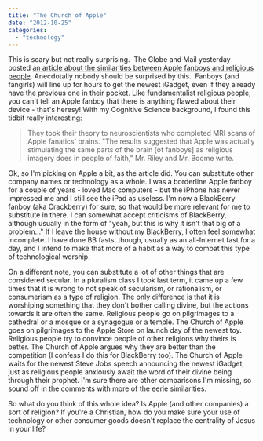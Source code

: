```yaml
---
title: "The Church of Apple"
date: "2012-10-25"
categories: 
  - "technology"
---
```


This is scary but not really surprising.  The Globe and Mail yesterday posted [an article about the similarities between Apple fanboys and religious people](http://www.theglobeandmail.com/life/the-hot-button/the-holy-apple-fanboys-treat-gadgets-like-god-study/article2028023/ "The holy Apple? - Globe and Mail"). Anecdotally nobody should be surprised by this.  Fanboys (and fangirls) will line up for hours to get the newest iGadget, even if they already have the previous one in their pocket. Like fundamentalist religious people, you can't tell an Apple fanboy that there is anything flawed about their device - that's heresy! With my Cognitive Science background, I found this tidbit really interesting:

> They took their theory to neuroscientists who completed MRI scans of Apple fanatics' brains. "The results suggested that Apple was actually stimulating the same parts of the brain \[of fanboys\] as religious imagery does in people of faith," Mr. Riley and Mr. Boome write.

<!--more-->Ok, so I'm picking on Apple a bit, as the article did. You can substitute other company names or technology as a whole. I was a borderline Apple fanboy for a couple of years - loved Mac computers - but the iPhone has never impressed me and I still see the iPad as useless. I'm now a BlackBerry fanboy (aka Crackberry) for sure, so that would be more relevant for me to substitute in there. I can somewhat accept criticisms of BlackBerry, although usually in the form of "yeah, but this is why it isn't that big of a problem..." If I leave the house without my BlackBerry, I often feel somewhat incomplete. I have done BB fasts, though, usually as an all-Internet fast for a day, and I intend to make that more of a habit as a way to combat this type of technological worship.

On a different note, you can substitute a lot of other things that are considered secular. In a pluralism class I took last term, it came up a few times that it is wrong to not speak of secularism, or rationalism, or consumerism as a type of religion. The only difference is that it is worshiping something that they don't bother calling divine, but the actions towards it are often the same. Religious people go on pilgrimages to a cathedral or a mosque or a synagogue or a temple. The Church of Apple goes on pilgrimages to the Apple Store on launch day of the newest toy. Religious people try to convince people of other religions why theirs is better. The Church of Apple argues why they are better than the competition (I confess I do this for BlackBerry too). The Church of Apple waits for the newest Steve Jobs speech announcing the newest iGadget, just as religious people anxiously await the word of their divine being through their prophet. I'm sure there are other comparisons I'm missing, so sound off in the comments with more of the eerie similarities.

So what do you think of this whole idea? Is Apple (and other companies) a sort of religion? If you're a Christian, how do you make sure your use of technology or other consumer goods doesn't replace the centrality of Jesus in your life?

